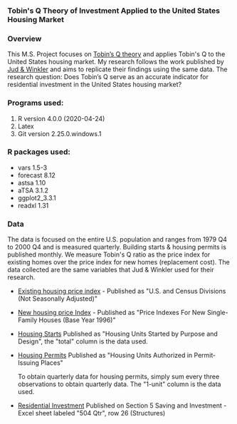 ### Tobin's Q Theory of Investment Applied to the United States Housing Market


### Overview
This M.S. Project focuses on [Tobin’s Q theory](https://en.wikipedia.org/wiki/Tobin%27s_q) and applies Tobin's Q to the United States housing market. My research follows the work published by [Jud & Winkler](https://libres.uncg.edu/ir/uncg/f/D_winkler_Q_2003%20(MULTI%20UNCG%20Authors).pdf) and aims to replicate their findings using the same data. The research question: Does Tobin’s Q serve as an accurate indicator for residential investment in the United States housing market?

### Programs used:
1. R version 4.0.0 (2020-04-24)
2. Latex
3. Git version 2.25.0.windows.1

### R packages used:
* vars 1.5-3  
* forecast 8.12
* astsa 1.10
* aTSA 3.1.2
* ggplot2_3.3.1
* readxl 1.31



### Data
The data is focused on the entire U.S. population and ranges from 1979 Q4 to 2000 Q4 and is measured quarterly. Building starts & housing permits is published monthly. We measure Tobin's Q ratio as the price index for existing homes over the price index for new homes (replacement cost). The data collected are the same variables that Jud & Winkler used for their research.

* [Existing housing price index](https://www.fhfa.gov/DataTools/Downloads/Documents/HPI/HPI_AT_us_and_census.txt) - Published as "U.S. and Census Divisions (Not Seasonally Adjusted)"   

* [New housing price Index](https://www.census.gov/construction/cpi/historical_data/) - Published as "Price Indexes For New Single-Family Houses (Base Year 1996)"

* [Housing Starts](https://www.census.gov/construction/nrc/historical_data/index.html) Published as "Housing Units Started by Purpose and Design", the "total" column is the data used.

* [Housing Permits](https://www.census.gov/construction/nrc/historical_data/index.html) Published as "Housing Units Authorized in Permit‐Issuing Places" <p>
 To obtain quarterly data for housing permits, simply sum every three observations to obtain quarterly data. The "1-unit" column is the data used.

* [Residential Investment](https://apps.bea.gov/histdata/fileStructDisplay.cfm?HMI=7&DY=2002&DQ=Q3&DV=2.%20Preliminary&dNRD=November-26-2002) Published on Section 5 Saving and Investment - Excel sheet labeled "504 Qtr", row 26 (Structures)
